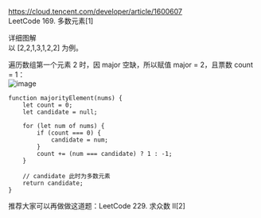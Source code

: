 https://cloud.tencent.com/developer/article/1600607  
LeetCode 169. 多数元素[1]  

详细图解     
以 [2,2,1,3,1,2,2] 为例。        

遍历数组第一个元素 2 时，因 major 空缺，所以赋值 major = 2，且票数 count = 1：           
![image](https://github.com/xkong-study/gucheng_algorithm/assets/100473178/dc650aac-4911-4e9d-bd16-ecfc8db5d658)

```code
function majorityElement(nums) {
    let count = 0;
    let candidate = null;

    for (let num of nums) {
        if (count === 0) {
            candidate = num;
        }
        count += (num === candidate) ? 1 : -1;
    }

    // candidate 此时为多数元素
    return candidate;
}

```

推荐大家可以再做做这道题：LeetCode 229. 求众数 II[2]   
